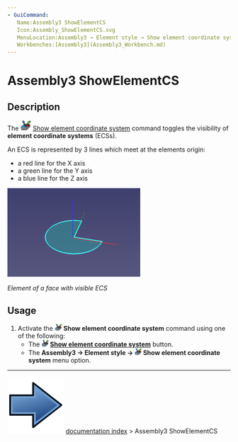 ```yaml
---
- GuiCommand:
   Name:Assembly3 ShowElementCS
   Icon:Assembly_ShowElementCS.svg‎‎
   MenuLocation:Assembly3 → Element style → Show element coordinate system
   Workbenches:[Assembly3](Assembly3_Workbench.md)
---
```


# Assembly3 ShowElementCS

## Description

The <img alt="" src=images/Assembly_ShowElementCS.svg  style="width:24px;"> [Show element coordinate system](Assembly3_ShowElementCS.md) command toggles the visibility of **element coordinate systems** (ECSs).

An ECS is represented by 3 lines which meet at the elements origin:

-   a red line for the X axis
-   a green line for the Y axis
-   a blue line for the Z axis

 <img alt="" src=images/Assembly3_ShowElementCS-01.png  style="width:300px;"> 



*Element of a face with visible ECS*

## Usage

1.  Activate the <img alt="" src=images/Assembly_ShowElementCS.svg  style="width:16px;"> **Show element coordinate system** command using one of the following:
    -   The **<img src="images/Assembly_ShowElementCS.svg" width=16px> [Show element coordinate system](Assembly3_ShowElementCS.md)** button.
    -   The **Assembly3 → Element style → <img src="images/Assembly_ShowElementCS.svg" width=16px> Show element coordinate system** menu option.



---
![](images/Button_right.svg) [documentation index](../README.md) > Assembly3 ShowElementCS
